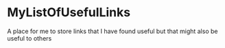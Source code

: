 # MyListOfUsefulLinks
A place for me to store links that I have found useful but that might also be useful to others
